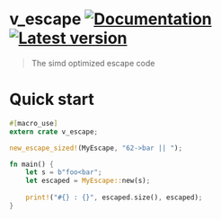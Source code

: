 # v_escape [![Documentation](https://docs.rs/v_escape/badge.svg)](https://docs.rs/v_escape/) [![Latest version](https://img.shields.io/crates/v/v_escape.svg)](https://crates.io/crates/v_escape)
> The simd optimized escape code
# Quick start
 
```rust
#[macro_use]
extern crate v_escape;

new_escape_sized!(MyEscape, "62->bar || ");

fn main() {
    let s = b"foo<bar";
    let escaped = MyEscape::new(s);
    
    print!("#{} : {}", escaped.size(), escaped);
}
```
